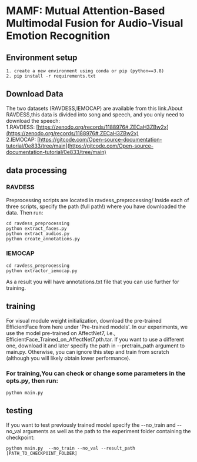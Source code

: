 #  MAMF: Mutual Attention-Based Multimodal Fusion for Audio-Visual Emotion Recognition
## Environment setup
```
1. create a new environment using conda or pip (python==3.8)
2. pip install -r requirements.txt
```
## Download Data
The two datasets (RAVDESS,IEMOCAP) are available from this link.About RAVDESS,this data is divided into song and speech, and you only need to download the speech:  
1.RAVDESS: [https://zenodo.org/records/1188976#.ZECaH3ZBw2x](https://zenodo.org/records/1188976#.ZECaH3ZBw2x)  
2.IEMOCAP: [https://gitcode.com/Open-source-documentation-tutorial/0e833/tree/main](https://gitcode.com/Open-source-documentation-tutorial/0e833/tree/main)
## data processing
### RAVDESS
Preprocessing scripts are located in ravdess_preprocessing/ Inside each of three scripts, specify the path (full path!) where you have downloaded the data. Then run:  
```
cd ravdess_preprocessing  
python extract_faces.py  
python extract_audios.py  
python create_annotations.py
```
### IEMOCAP
```
cd ravdess_preprocessing  
python extractor_iemocap.py
```
As a result you will have annotations.txt file that you can use further for training.
## training
For visual module weight initialization, download the pre-trained EfficientFace from here under 'Pre-trained models'. In our experiments, we use the model pre-trained on AffectNet7, i.e., EfficientFace_Trained_on_AffectNet7.pth.tar. If you want to use a different one, download it and later specify the path in --pretrain_path argument to main.py. Otherwise, you can ignore this step and train from scratch (although you will likely obtain lower performance).  

### For training,You can check or change some parameters in the opts.py, then run:
```
python main.py
```
## testing
If you want to test previously trained model specify the --no_train and --no_val arguments as well as the path to the experiment folder containing the checkpoint:
```
python main.py  --no_train --no_val --result_path [PATH_TO_CHECKPOINT_FOLDER]

